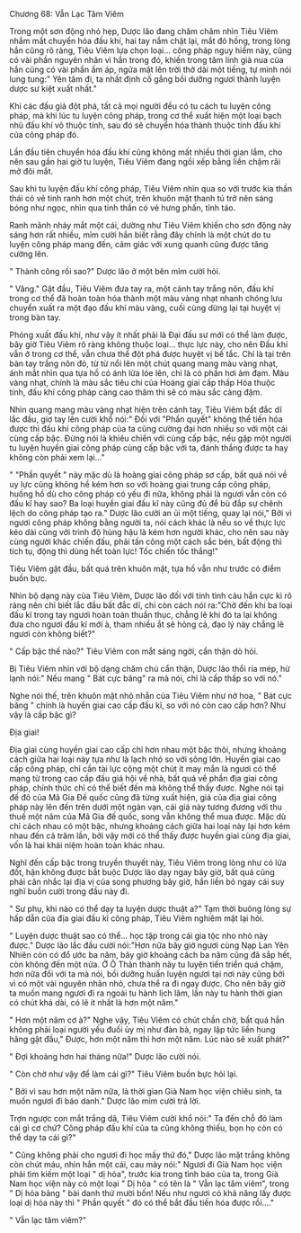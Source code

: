 




Chương 68: Vẫn Lạc Tâm Viêm


Trong một sơn động nhỏ hẹp, Dược lão đang chăm chăm nhìn Tiêu Viêm nhắm mắt chuyển hóa đấu khí, hai tay nắm chặt lại, mắt đỏ hồng, trong lòng hắn cũng rõ ràng, Tiêu Viêm lựa chọn loại... công pháp nguy hiểm này, cũng có vài phần nguyên nhân vì hắn trong đó, khiến trong tâm linh già nua của hắn cũng có vài phần ấm áp, ngửa mặt lên trời thở dài một tiếng, tự mình nói lung tung:" Yên tâm đi, ta nhất định cố gắng bồi dưỡng ngươi thành luyện dược sư kiệt xuất nhất."

Khi các đấu giả đột phá, tất cả mọi người đều có tu cách tu luyện công pháp, mà khi lúc tu luyện công pháp, trong cơ thể xuất hiện một loại bạch nhũ đấu khí vô thuộc tính, sau đó sẽ chuyển hóa thành thuộc tính đấu khí của công pháp đó.

Lần đầu tiên chuyển hóa đấu khí cũng không mất nhiều thời gian lắm, cho nên sau gần hai giờ tu luyện, Tiêu Viêm đang ngồi xếp bằng liền chậm rãi mở đôi mắt.

Sau khi tu luyện đấu khí công pháp, Tiêu Viêm nhìn qua so với trước kia thần thái có vẻ tinh ranh hơn một chút, trên khuôn mặt thanh tú trở nên sáng bóng như ngọc, nhìn qua tinh thần có vẻ hưng phấn, tỉnh táo.

Ranh mãnh nháy mắt một cái, dường như Tiêu Viêm khiến cho sơn động này sáng hơn rất nhiều, mỉm cười hắn biết rằng đây chính là một chút do tu luyện công pháp mang đến, cảm giác với xung quanh cũng được tăng cường lên.

" Thành công rồi sao?" Dược lão ở một bên mỉm cười hỏi.

" Vâng." Gật đầu, Tiêu Viêm đưa tay ra, một cánh tay trắng nõn, đấu khí trong cơ thể đã hoàn toàn hóa thành một màu vàng nhạt nhanh chóng lưu chuyển xuất ra một đạo đấu khí màu vàng, cuối cùng dừng lại tại huyệt vị trong bàn tay.

Phóng xuất đấu khí, như vậy ít nhất phải là Đại đấu sư mới có thể làm được, bây giờ Tiêu Viêm rõ ràng không thuộc loại... thực lực này, cho nên Đấu khí vẫn ở trong cơ thể, vẫn chưa thể đột phá được huyệt vị bế tắc. Chỉ là tại trên bàn tay trắng nõn đó, từ từ nổi lên một chút quang mang màu vàng nhạt, ánh mắt nhìn qua tựa hồ có ánh lửa lóe lên, chỉ là có phần hơi ảm đạm. Màu vàng nhạt, chính là màu sắc tiêu chí của Hoàng giai cấp thấp Hỏa thuộc tính, đấu khí công pháp càng cao thâm thì sẽ có màu sắc càng đậm.

Nhìn quang mang màu vàng nhạt hiện trên cánh tay, Tiêu Viêm bất đắc dĩ lắc đầu, giơ tay lên cười khổ nói:" Đối với "Phần quyết" không thể tiến hóa được thì đấu khí công pháp của ta cũng cường đại hơn nhiều so với một cái cùng cấp bậc. Đừng nói là khiêu chiến với cùng cấp bậc, nếu gặp một người tu luyện huyền giai công pháp cùng cấp bậc với ta, đánh thắng được ta hay không còn phải xem lại..."

" "Phần quyết " này mặc dù là hoàng giai công pháp sơ cấp, bất quá nói về uy lực cũng không hề kém hơn so với hoàng giai trung cấp công pháp, huống hồ dù cho công pháp có yếu đi nữa, không phải là ngươi vẫn còn có đấu kĩ hay sao? Ba loại huyền giai đấu kĩ này cũng đủ để bù đắp sự chênh lệch do công pháp tạo ra." Dược lão cười an ủi một tiếng, quay lại nói," Bởi vì ngươi công pháp không bằng người ta, nói cách khác là nếu so về thực lực kéo dài cùng với trình độ hùng hậu là kém hơn người khác, cho nên sau này cùng người khác chiến đấu, phải tấn công một cách sắc bén, bất động thì tích tụ, động thì dùng hết toàn lực! Tốc chiến tốc thắng!"

Tiêu Viêm gật đầu, bất quá trên khuôn mặt, tựa hồ vẫn như trước có điểm buồn bực.

Nhìn bộ dạng này của Tiêu Viêm, Dược lão đối với tính tình cảu hắn cực kì rõ ràng nên chỉ biết lắc đầu bất đắc dĩ, chỉ còn cách nói ra:"Chờ đến khi ba loại đấu kĩ trong tay ngươi hoàn toàn thuần thục, chẳng lẽ khi đó ta lại không đưa cho ngươi đấu kĩ mới à, tham nhiều ắt sẽ hỏng cả, đạo lý này chẳng lẽ ngươi còn không biết?"

" Cấp bậc thế nào?" Tiêu Viêm con mắt sáng ngời, cẩn thận dò hỏi.

Bị Tiêu Viêm nhìn với bộ dạng chăm chú cẩn thận, Dược lão thổi ria mép, hừ lạnh nói:" Nếu mang " Bát cực băng" ra mà nói, chỉ là cấp thấp so với nó."

Nghe nói thế, trên khuôn mặt nhỏ nhắn của Tiêu Viêm như nở hoa, " Bát cực băng " chính là huyền giai cao cấp đấu kĩ, so với nó còn cao cấp hơn? Như vậy là cấp bậc gì?

Địa giai!

Địa giai cùng huyền giai cao cấp chỉ hơn nhau một bậc thôi, nhưng khoảng cách giữa hai loại này tựa như là lạch nhỏ so với sông lớn. Huyền giai cao cấp công pháp, chỉ cần tài lực cộng một chút ít may mắn là ngươi có thể mang từ trong cao cấp đấu giá hội về nhà, bất quá về phần địa giai công pháp, chính thức chỉ có thể biết đến mà không thể thấy được. Nghe nói tại đế đô của Mã Gia Đế quốc cũng đã từng xuất hiện, giá của địa giai công pháp này lên đến trên dưới một ngàn vạn, cái giá này tương đương với thu thuế một năm của Mã Gia đế quốc, song vẫn không thể mua được. Mặc dù chỉ cách nhau có một bậc, nhưng khoảng cách giữa hai loại này lại hơn kém nhau đến cả trăm lần, bởi vậy mới có thể thấy được huyền giai cùng địa giai, vốn là hai khái niệm hoàn toàn khác nhau.

Nghĩ đến cấp bậc trong truyền thuyết này, Tiêu Viêm trong lòng như có lửa đốt, hận không được bắt buộc Dược lão dạy ngay bây giờ, bất quá cũng phải cân nhắc lại địa vị của song phương bây giờ, hắn liền bỏ ngay cái suy nghĩ buồn cười trong đầu này đi.

" Sư phụ, khi nào có thể dạy ta luyện dược thuật a?" Tạm thời buông lỏng sự hấp dẫn của địa giai đấu kĩ công pháp, Tiêu Viêm nghiêm mặt lại hỏi.

" Luyện dược thuật sao có thể... học tập trong cái gia tộc nho nhỏ này được." Dược lão lắc đầu cười nói:"Hơn nữa bây giờ ngươi cùng Nạp Lan Yên Nhiên còn có đổ ước ba năm, bây giờ khoảng cách ba năm cũng đã sắp hết, còn không đến một nửa. Ở Ô Thản thành này tu luyện tiến triển quá chậm, hơn nữa đối với ta mà nói, bồi dưỡng huấn luyện ngươi tại nơi này cũng bởi vì có một vài nguyên nhân nhỏ, chưa thể ra đi ngay được. Cho nên bây giờ ta muốn mang ngươi đi ra ngoài tu hành lịch lãm, lần này tu hành thời gian có chút khá dài, có lẽ ít nhất là hơn một năm."

" Hơn một năm cơ à?" Nghe vậy, Tiêu Viêm có chút chần chờ, bất quá hắn không phải loại người yếu đuối ủy mị như đàn bà, ngay lập tức liền hung hăng gật đầu," Được, hơn một năm thì hơn một năm. Lúc nào sẽ xuất phát?"

" Đợi khoảng hơn hai tháng nữa!" Dược lão cười nói.

" Còn chờ như vậy để làm cái gì?" Tiêu Viêm buồn bực hỏi lại.

" Bởi vì sau hơn một năm nữa, là thời gian Già Nam học viện chiêu sinh, ta muốn ngươi đi báo danh." Dược lão mỉm cười trả lời.

Trợn ngược con mắt trắng dã, Tiêu Viêm cười khổ nói:" Ta đến chỗ đó làm cái gì cơ chứ? Công pháp đấu khí của ta cũng không thiếu, bọn họ còn có thể dạy ta cái gì?"

" Cũng không phải cho ngươi đi học mấy thứ đó," Dược lão mặt trắng không còn chút máu, nhìn hắn một cái, cau mày nói:" Ngươi đi Già Nam học viện phải tìm kiếm một loại " dị hỏa", trước kia trong tình báo của ta, trong Già Nam học viện này có một loại " Dị hỏa " có tên là " Vẫn lạc tâm viêm", trong " Dị hỏa bảng " bài danh thứ mười bốn! Nếu như ngươi có khả năng lấy được loại dị hỏa này thì " Phần quyết " đó có thể bắt đầu tiến hóa được rồi...."

" Vẫn lạc tâm viêm?"




